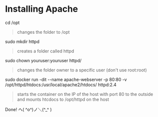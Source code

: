 # Installing Apache
cd /opt

>changes the folder to /opt

sudo mkdir httpd

>creates a folder called httpd

sudo chown youruser:youruser httpd/

>changes the folder owner to a specific user (don't use root:root)

sudo docker run -dit --name apache-webserver -p 80:80 -v /opt/httpd/htdocs:/usr/local/apache2/htdocs/ httpd:2.4

>starts the container on the IP of the host with port 80 to the outside and mounts htcdocs to /opt/httpd on the host

Done! ヘ( ^o^)ノ＼(^_^ )